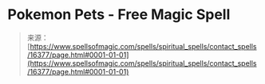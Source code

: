<!--yml

category: 未分类

date: 2024-06-12 18:56:30

-->

# Pokemon Pets - Free Magic Spell

> 来源：[https://www.spellsofmagic.com/spells/spiritual_spells/contact_spells/16377/page.html#0001-01-01](https://www.spellsofmagic.com/spells/spiritual_spells/contact_spells/16377/page.html#0001-01-01)
